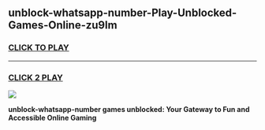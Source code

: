 
## unblock-whatsapp-number-Play-Unblocked-Games-Online-zu9lm
<h3>
<a href="https://premium76.site?title=unblock-whatsapp-number&ref=25A">CLICK TO PLAY</a></h3>
<hr>

<h3>
<a href="https://premium76.site?title=unblock-whatsapp-number&ref=25A">CLICK 2 PLAY</a>
  
</h3>

<a href="https://premium76.site?title=unblock-whatsapp-number&ref=25A"><img src="https://clearcache.store/games.png"></a>


**unblock-whatsapp-number games unblocked: Your Gateway to Fun and Accessible Online Gaming**
